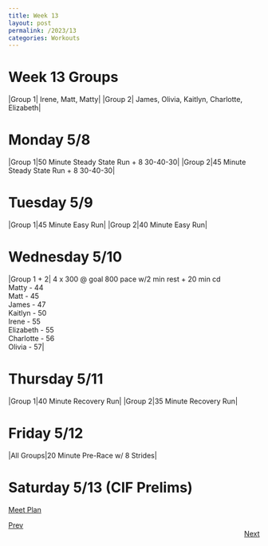 ```yaml
---
title: Week 13
layout: post
permalink: /2023/13
categories: Workouts
---
```



# Week 13 Groups

|Group 1| Irene, Matt, Matty|
|Group 2| James, Olivia, Kaitlyn, Charlotte, Elizabeth|

# Monday 5/8

|Group 1|50 Minute Steady State Run + 8 30-40-30|
|Group 2|45 Minute Steady State Run + 8 30-40-30| 

# Tuesday 5/9

|Group 1|45 Minute Easy Run|
|Group 2|40 Minute Easy Run| 

# Wednesday 5/10 

|Group 1 + 2| 4 x 300 @ goal 800 pace w/2 min rest + 20 min cd <br> Matty - 44 <br> Matt - 45 <br> James - 47 <br> Kaitlyn - 50 <br> Irene - 55 <br> Elizabeth - 55 <br> Charlotte - 56 <br> Olivia - 57|

# Thursday 5/11

|Group 1|40 Minute Recovery Run| 
|Group 2|35 Minute Recovery Run|

# Friday 5/12 

|All Groups|20 Minute Pre-Race w/ 8 Strides|

# Saturday 5/13 (CIF Prelims)

[Meet Plan]({{site.baseurl}}/2023/CIFP)

<div style="text-align: left"> <a href="{{site.baseurl}}/2023/12">Prev</a></div> 
<div style="text-align: right"> <a href="{{site.baseurl}}/2023/14">Next</a></div>